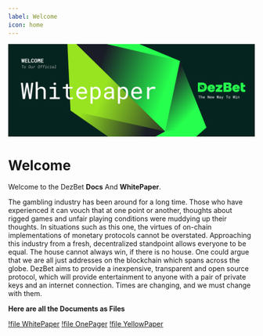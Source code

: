 ```yaml
---
label: Welcome
icon: home
---
```

![](/static/headers/Welcome.png)

# Welcome

Welcome to the DezBet **Docs** And **WhitePaper**.

The gambling industry has been around for a long time. Those who have experienced it can vouch that
at one point or another, thoughts about rigged games and unfair playing conditions were muddying
up their thoughts. In situations such as this one, the virtues of on-chain implementations of monetary
protocols cannot be overstated. Approaching this industry from a fresh, decentralized standpoint
allows everyone to be equal. The house cannot always win, if there is no house. One could argue that
we are all just addresses on the blockchain which spans across the globe. DezBet aims to provide a inexpensive, transparent and open source protocol, which will provide entertainment to anyone with a pair of private keys and an internet connection. Times are changing, and we must change with them.


**Here are all the Documents as Files**

[!file WhitePaper](/doc/DezBet_White_Paper.pdf)
[!file OnePager](/doc/DezBet_One_Pager.pdf)
[!file YellowPaper](/doc/DezBet_Yellow_Paper.pdf)
